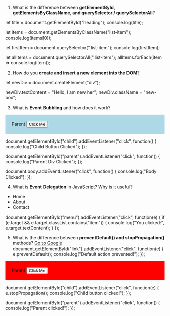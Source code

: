 <!-------- Question 1 Solve  -------->
1. What is the difference between **getElementById, getElementsByClassName, and querySelector / querySelectorAll**?


let title = document.getElementById("heading");
console.log(title);

let items = document.getElementsByClassName("list-item");
console.log(items[0]);

let firstItem = document.querySelector(".list-item");
console.log(firstItem);

let allItems = document.querySelectorAll(".list-item");
allItems.forEach(item => console.log(item));

<!-------- Question 2 Solve  -------->
2. How do you **create and insert a new element into the DOM**?

let newDiv = document.createElement("div");

newDiv.textContent = "Hello, I am new her";
newDiv.className = "new-box";

<!-------- Question 3 Solve  -------->
3. What is **Event Bubbling** and how does it work?
<div id="parent" style="padding:20px; background:lightblue;">
  Parent
  <button id="child">Click Me</button>
</div>

document.getElementById("child").addEventListener("click", function() {
  console.log("Child Button Clicked");
});

document.getElementById("parent").addEventListener("click", function() {
  console.log("Parent Div Clicked");
});

document.body.addEventListener("click", function() {
  console.log("Body Clicked");
});

<!-------- Question 4 Solve  -------->
4. What is **Event Delegation** in JavaScript? Why is it useful?
<ul id="menu">
  <li class="item">Home</li>
  <li class="item">About</li>
  <li class="item">Contact</li>
</ul>

document.getElementById("menu").addEventListener("click", function(e) {
  if (e.target && e.target.classList.contains("item")) {
    console.log("You clicked:", e.target.textContent);
  }
});

<!-------- Question 5 Solve  -------->
5. What is the difference between **preventDefault() and stopPropagation()** methods?
<a href="https://google.com" id="link">Go to Google</a>
document.getElementById("link").addEventListener("click", function(e) {
  e.preventDefault(); 
  console.log("Default action prevented!");
});

<div id="parent" style="padding:20px; background:red;">
  Parent
  <button id="child">Click Me</button>
</div>

document.getElementById("child").addEventListener("click", function(e) {
  e.stopPropagation();
  console.log("Child button clicked!");
});

document.getElementById("parent").addEventListener("click", function() {
  console.log("Parent clicked!");
});




